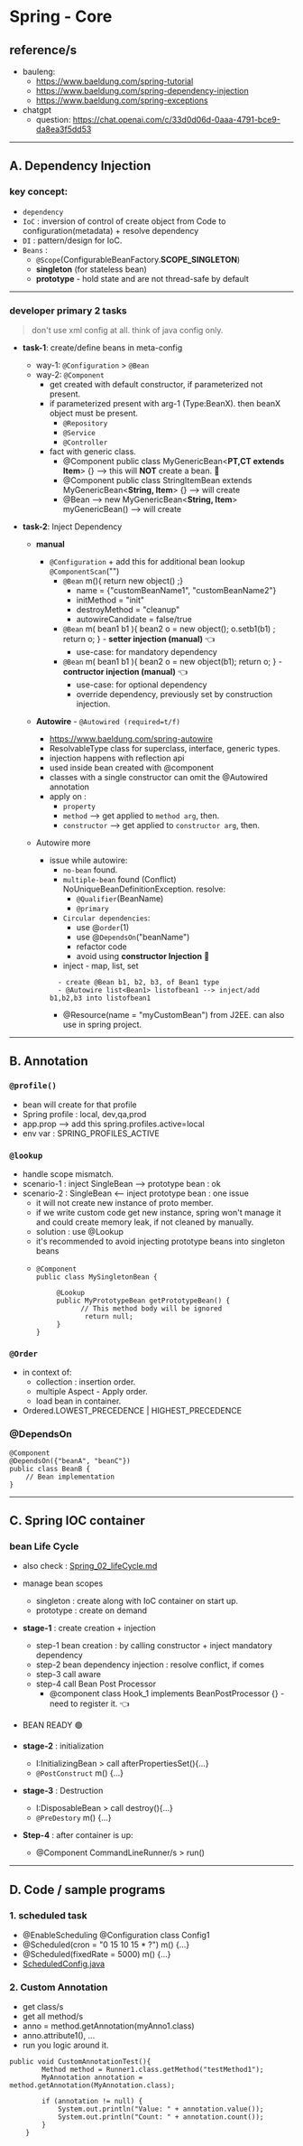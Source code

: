 # Spring - Core
## reference/s
- bauleng:
  - https://www.baeldung.com/spring-tutorial
  - https://www.baeldung.com/spring-dependency-injection
  - https://www.baeldung.com/spring-exceptions
- chatgpt 
  - question: https://chat.openai.com/c/33d0d06d-0aaa-4791-bce9-da8ea3f5dd53
---

## A. Dependency Injection
### key concept:
- `dependency`
- `IoC` : inversion of control of create object from Code to configuration(metadata) + resolve dependency
- `DI` : pattern/design for IoC.
- `Beans` : 
  - `@Scope`(ConfigurableBeanFactory.**SCOPE_SINGLETON**)
  - **singleton** (for stateless bean)
  - **prototype** - hold state and are not thread-safe by default

--- 
### developer primary 2 tasks

> don't use xml config at all. think of java config only.

- **task-1**: create/define beans in meta-config 
  - way-1: `@Configuration` > `@Bean`
  - way-2: `@Component` 
    - get created with default constructor, if parameterized not present.
    - if parameterized present with arg-1 (Type:BeanX). then beanX object must be present.
      - `@Repository`
      - `@Service` 
      - `@Controller`
    - fact with generic class.
      - @Component public class MyGenericBean<**PT,CT extends Item**> {} --> this will **NOT** create a bean. :small_red_triangle:
      - @Component public class StringItemBean extends MyGenericBean<**String, Item**> {} --> will create
      - @Bean -->  new MyGenericBean<**String, Item**> myGenericBean() --> will create
  
- **task-2**: Inject Dependency
  - **manual**
    - `@Configuration` + add this for additional bean lookup `@ComponentScan`("")
      - `@Bean` m(){ return new object() ;}
        - name = {"customBeanName1", "customBeanName2"}
        - initMethod = "init"
        - destroyMethod = "cleanup"
        - autowireCandidate = false/true
      - `@Bean` m( bean1 b1 ){ bean2 o = new object(); o.setb1(b1) ; return o; }  -  **setter injection (manual)** :point_left:
        - use-case: for mandatory dependency
      - `@Bean` m( bean1 b1 ){ bean2 o = new object(b1);  return o; } -  **contructor injection (manual)** :point_left:
        - use-case: for optional dependency
        - override dependency, previously set by construction injection.
      
  - **Autowire** - `@Autowired (required=t/f)` 
    - https://www.baeldung.com/spring-autowire
    - ResolvableType class for  superclass, interface, generic types.
    - injection happens with reflection api
    - used inside bean created with @component
    - classes with a single constructor can omit the @Autowired annotation
    - apply on :
      - `property` 
      - `method` --> get applied to `method arg`, then.
      - `constructor` --> get applied to `constructor arg`, then.
  - Autowire more
    - issue while autowire:
      - `no-bean` found.
      - `multiple-bean` found (Conflict)  NoUniqueBeanDefinitionException. resolve:
        - `@Qualifier`(BeanName)
        - `@primary`
      - `Circular dependencies`:
        - use @`order`(1) 
        - use @`DependsOn`("beanName")
        - refactor code
        - avoid using **constructor Injection** :small_red_triangle:
      - inject - map, list, set
      ```
        - create @Bean b1, b2, b3, of Bean1 type
        - @Autowire list<Bean1> listofbean1 --> inject/add b1,b2,b3 into listofbean1
      ```
      - @Resource(name = "myCustomBean") from J2EE. can also use in spring project.
---
## B. Annotation
### `@profile()`
- bean will create for that profile
- Spring profile : local, dev,qa,prod
- app.prop --> add this spring.profiles.active=local
- env var : SPRING_PROFILES_ACTIVE

### `@lookup` 
- handle scope mismatch.
- scenario-1 : inject SingleBean --> prototype bean : ok
- scenario-2 : SingleBean <-- inject prototype bean : one issue 
  - it will not create new instance of proto member.
  - if we write custom code get new instance, spring won't manage it and could create memory leak, if not cleaned by manually.
  - solution : use @Lookup
  - it's recommended to avoid injecting prototype beans into singleton beans
  - ```
    @Component
    public class MySingletonBean {
    
         @Lookup
         public MyPrototypeBean getPrototypeBean() {
               // This method body will be ignored
                return null;
         }
    }
    ```
### `@Order`
- in context of: 
  - collection :  insertion order.
  - multiple Aspect - Apply order.
  - load bean in container.
- Ordered.LOWEST_PRECEDENCE | HIGHEST_PRECEDENCE

### @DependsOn
```
@Component
@DependsOn({"beanA", "beanC"})
public class BeanB {
    // Bean implementation
}
```
---

## C. Spring IOC container
### bean Life Cycle
- also check : [Spring_02_lifeCycle.md](02_Spring_bean_lifeCycle)
- manage bean scopes
  - singleton : create along with IoC container on start up.
  - prototype : create on demand
  
- **stage-1** : create creation + injection
  - step-1 bean creation : by calling constructor + inject mandatory dependency
  - step-2 bean dependency injection :  resolve conflict, if comes
  - step-3 call aware
  - step-4 call Bean Post Processor
    - @component class Hook_1 implements BeanPostProcessor {} - need to register it. :point_left:
    
- BEAN READY  :green_circle:

- **stage-2** : initialization
  - I:InitializingBean > call afterPropertiesSet(){...}
  - `@PostConstruct` m() {...}
  
- **stage-3** : Destruction
  - I:DisposableBean > call destroy(){...}
  - `@PreDestory` m() {...}
  
- **Step-4** : after container is up:
  - @Component CommandLineRunner/s > run()

---

## D. Code / sample programs   
### 1. scheduled task
  - @EnableScheduling @Configuration class Config1
  - @Scheduled(cron = "0 15 10 15 * ?") m() {...}
  - @Scheduled(fixedRate = 5000) m() {...}
  - [ScheduledConfig.java](configuration%2FScheduledConfig.java)

### 2. Custom Annotation
- get class/s
- get all method/s
- anno = method.getAnnotation(myAnno1.class)
- anno.attribute1(), ...
- run you logic around it.
```
public void CustomAnnotationTest(){
        Method method = Runner1.class.getMethod("testMethod1");
        MyAnnotation annotation = method.getAnnotation(MyAnnotation.class);

        if (annotation != null) {
            System.out.println("Value: " + annotation.value());
            System.out.println("Count: " + annotation.count());
        }
    }
```

